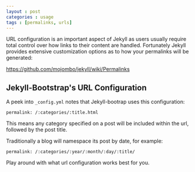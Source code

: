 ```yaml
---
layout : post
categories : usage
tags : [permalinks, urls]
---
```


URL configuration is an important aspect of Jekyll as users usually require
total control over how links to their content are handled. Fortunately Jekyll provides extensive customization options as to how your permalinks will be generated:

<https://github.com/mojombo/jekyll/wiki/Permalinks>

## Jekyll-Bootstrap's URL Configuration

A peek into `_config.yml` notes that Jekyll-bootrap uses this configuration:

    permalink: /:categories/:title.html
    
    
This means any category specified on a post will be included within the url, followed by the post title.

Traditionally a blog will namespace its post by date, for example:

    permalink: /:categories/:year/:month/:day/:title/
    

Play around with what url configuration works best for you.    